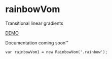 # rainbowVom
Transitional linear gradients

<a href="http://shannanigans.github.io/rainbowVom/">DEMO</a>

Documentation coming soon&#x2122;


  <code>var rainbowVom1 = new RainbowVom('.rainbow');</code>
